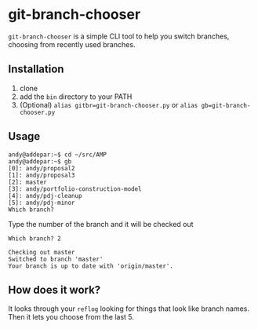 # git-branch-chooser

`git-branch-chooser` is a simple CLI tool to help you switch branches, choosing from recently used branches.

## Installation

1. clone
2. add the `bin` directory to your PATH
3. (Optional) `alias gitbr=git-branch-chooser.py` or `alias gb=git-branch-chooser.py`

## Usage

```console
andy@addepar:~$ cd ~/src/AMP
andy@addepar:~$ gb
[0]: andy/proposal2
[1]: andy/proposal3
[2]: master
[3]: andy/portfolio-construction-model
[4]: andy/pdj-cleanup
[5]: andy/pdj-minor
Which branch?
```

Type the number of the branch and it will be checked out

```console
Which branch? 2

Checking out master
Switched to branch 'master'
Your branch is up to date with 'origin/master'.
```

## How does it work?

It looks through your `reflog` looking for things that look like branch names.  Then it lets you choose from the last 5.
